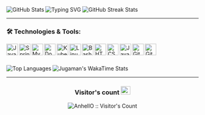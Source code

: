 <img src="https://readme-typing-svg.demolab.com?font=Fira+Code&duration=1500&pause=400&color=18F018&multiline=true&repeat=false&width=1300&height=1250&lines=~+%24+ssh+jugaman%40github.com;Password%3A;Authenticated+successfully.+++++++++++++++++++++++++;+;%3D%3D%3D%3D%3D%3D%3D%3D%3D%3D%3D%3D%3D%3D%3D%3D%3D%3D%3D%3D%3D%3D%3D%3D%3D%3D%3D%3D%3D%3D%3D%3D%3D%3D%3D%3D%3D%3D%3D%3D%3D%3D%3D%3D%3D%3D%3D%3D%3D%3D%3D%3D%3D%3D%3D%3D%3D;Successfully+connected+with+Jugaman's+GitHub+profile!+%F0%9F%8C%9F;%3D%3D%3D%3D%3D%3D%3D%3D%3D%3D%3D%3D%3D%3D%3D%3D%3D%3D%3D%3D%3D%3D%3D%3D%3D%3D%3D%3D%3D%3D%3D%3D%3D%3D%3D%3D%3D%3D%3D%3D%3D%3D%3D%3D%3D%3D%3D%3D%3D%3D%3D%3D%3D%3D%3D%3D%3D;+;~+%24+whoiam;%F0%9F%91%8B+Hello+World!+I+am+Jugaman;+;~+%24+cat+about_me.txt;%F0%9F%9A%80+Software+craftsman+translating+ideas+into+elegant+code.+Crafting+robust+solutions+with+an+unwavering;commitment+to+performance+and+functionality.+A+staunch+advocate+of+clean+architecture+and+relentless;growth.+My+heart+beats+for+backend+technologies+and+creative+problem-solving.;+;~+%24+whois+Jugaman;Full+Name%3A+Juan+Gabriel+Mansilla;Location%3A+Argentina;Approach%3A+Navigate+with+purpose%2C+execute+with+precision%2C+and+let+your+commands+echo+through+the+;digital+cosmos.;+;~+%24+cd+projects;%F0%9F%93%82+Venturing+deeper+into+the+realms+of+innovation...;+;%24+npm+install+innovation;%F0%9F%8C%9F+Installing+innovation+module...;%E2%9A%99%EF%B8%8F+Configuring+creativity...;%E2%9C%A8+Innovation+successfully+installed!;+;~+%24+ls+-la;Total+276;drwxr-xr-x+++6+jugaman++developers+++160+Aug++7+15%3A00+.;drwxr-xr-x+++7+jugaman++developers+++224+Aug++7+12%3A45+..;-rw-r--r--+++++++1+jugaman++developers+++320+Aug++7+14%3A58+README.md;drwxr-xr-x+++3+jugaman++developers+++196+Aug++7+14%3A59+exotic-modules;drwxr-xr-x+++4+jugaman++developers+++128+Aug++7+15%3A00+.secret-projects;+;~+%24+git+commit+-m+%22Unleashing+innovation%22;%5Bmain+jugaman-projects%5D+Unleashing+innovation;-+5+files+changed%2C+120+insertions(%2B)%2C+10+deletions(-);-+create+mode+100644+Performance_Algorithms.java;-+delete+mode+13734+Legacy_Database.sql;+;~+%24+.%2Fdeploy.sh;Deploying+brilliance...+%F0%9F%9A%80;Optimizing+algorithms...+%F0%9F%92%A1;Scaling+impact...+%F0%9F%8F%97%EF%B8%8F" alt="Typing SVG" />


<img align="left" src="https://github-readme-stats.vercel.app/api?username=Jugaman&show_icons=true&hide_border=true&include_all_commits=true&count_private=true&bg_color=00000000&disable_animations=true&title_color=18F018&icon_color=B36400&text_color=CBDAE6&ring_color=FB8C00&card_width=270px&rank_icon=percentile" alt="GitHub Stats">

<img src="https://github-readme-streak-stats.herokuapp.com/?user=Jugaman&hide_border=true&card_width=386px&stroke=CBDAE6&ring=FB8C00&background=00000000&fire=B63514&currStreakNum=18F018&sideNums=18F018&currStreakLabel=CBDAE6&sideLabels=CBDAE6&dates=CBDAE6" alt="GitHub Streak Stats">


---

### 🛠️ Technologies & Tools:
<img align="left" alt="Java"       width="30px" src="https://cdn.jsdelivr.net/gh/devicons/devicon/icons/java/java-original.svg"/>
<img align="left" alt="Spring"     width="30px" src="https://cdn.jsdelivr.net/gh/devicons/devicon/icons/spring/spring-original.svg" />
<img align="left" alt="MySQL"      width="30px" src="https://cdn.jsdelivr.net/gh/devicons/devicon/icons/mysql/mysql-original.svg" />
<img align="left" alt="Docker"     width="30px" src="https://cdn.jsdelivr.net/gh/devicons/devicon/icons/docker/docker-original.svg" />
<img align="left" alt="Kubernetes" width="30px" src="https://cdn.jsdelivr.net/gh/devicons/devicon/icons/kubernetes/kubernetes-plain.svg" />
<img align="left" alt="Linux"      width="30px" src="https://cdn.jsdelivr.net/gh/devicons/devicon/icons/linux/linux-original.svg" />
<img align="left" alt="Bash"       width="30px" src="https://cdn.jsdelivr.net/gh/devicons/devicon/icons/bash/bash-original.svg" />       
<img align="left" alt="HTML5"      width="30px" src="https://cdn.jsdelivr.net/gh/devicons/devicon/icons/html5/html5-plain.svg" />
<img align="left" alt="CSS3"       width="30px" src="https://cdn.jsdelivr.net/gh/devicons/devicon/icons/css3/css3-plain.svg" />
<img align="left" alt="JavaScript" width="30px" src="https://cdn.jsdelivr.net/gh/devicons/devicon/icons/javascript/javascript-original.svg" />
<img align="left" alt="GitHub"     width="30px" src="https://cdn.jsdelivr.net/gh/devicons/devicon/icons/github/github-original.svg" />
<img align="left" alt="Git"        width="30px" src="https://cdn.jsdelivr.net/gh/devicons/devicon/icons/git/git-original.svg" />

<br>

#

<img align="left" src="https://github-readme-stats.vercel.app/api/top-langs/?username=Jugaman&layout=compact&size_weight=0.5&count_weight=0.5&card_width=328px&disable_animations=true&bg_color=00000000&text_color=CBDAE6&title_color=18F018&langs_count=20&hide_border=true" alt="Top Languages">

<img src="https://github-readme-stats.vercel.app/api/wakatime?username=Jugaman&layout=compact&bg_color=00000000&text_color=CBDAE6&title_color=18F018&langs_count=20&hide_border=true" alt="Jugaman's WakaTime Stats">

---

<h3 align="center">Visitor's count <img align="justify" src="https://raw.githubusercontent.com/Tarikul-Islam-Anik/Animated-Fluent-Emojis/master/Emojis/Hand%20gestures/Eyes.png" alt="Eyes" width="25" height="22" /></h3>

<p align="center"><img src="https://profile-counter.glitch.me/{Jugaman}/count.svg" alt="AnhellO :: Visitor's Count" /></p>
